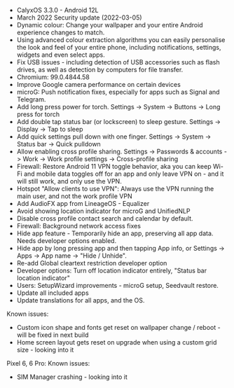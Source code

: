 * CalyxOS 3.3.0 - Android 12L
* March 2022 Security update (2022-03-05)
* Dynamic colour: Change your wallpaper and your entire Android experience changes to match.
* Using advanced colour extraction algorithms you can easily personalise the look and feel of your entire phone, including notifications, settings, widgets and even select apps.
* Fix USB issues - including detection of USB accessories such as flash drives, as well as detection by computers for file transfer.
* Chromium: 99.0.4844.58
* Improve Google camera performance on certain devices
* microG: Push notification fixes, especially for apps such as Signal and Telegram.
* Add long press power for torch. Settings -> System -> Buttons -> Long press for torch
* Add double tap status bar (or lockscreen) to sleep gesture. Settings -> Display -> Tap to sleep
* Add quick settings pull down with one finger. Settings -> System -> Status bar -> Quick pulldown
* Allow enabling cross profile sharing. Settings -> Passwords & accounts -> Work -> Work profile settings -> Cross-profile sharing
* Firewall: Restore Android 11 VPN toggle behavior, aka you can keep Wi-Fi and mobile data toggles off for an app and only leave VPN on - and it will still work, and only use the VPN.
* Hotspot "Allow clients to use VPN": Always use the VPN running the main user, and not the work profile VPN
* Add AudioFX app from LineageOS - Equalizer
* Avoid showing location indicator for microG and UnifiedNLP
* Disable cross profile contact search and calendar by default.
* Firewall: Background network access fixes
* Hide app feature - Temporarily hide an app, preserving all app data. Needs developer options enabled.
* Hide app by long pressing app and then tapping App info, or Settings -> Apps -> App name -> "Hide / Unhide".
* Re-add Global cleartext restriction developer option
* Developer options: Turn off location indicator entirely, "Status bar location indicator"
* Users: SetupWizard improvements - microG setup, Seedvault restore.
* Update all included apps
* Update translations for all apps, and the OS.

Known issues:
* Custom icon shape and fonts get reset on wallpaper change / reboot - will be fixed in next build
* Home screen layout gets reset on upgrade when using a custom grid size - looking into it

Pixel 6, 6 Pro:
Known issues:
* SIM Manager crashing - looking into it
